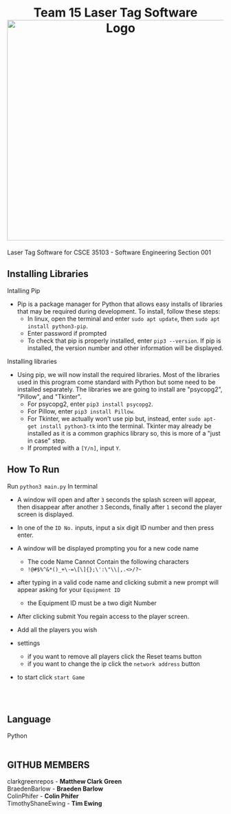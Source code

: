 <h1 align="center">Team 15 Laser Tag Software<br />
<div align="center">
<a href="https://github.com/clarkgreenrepos/T15-LaserTag">
<img src="https://raw.githubusercontent.com/clarkgreenrepos/T15-LaserTag/refs/heads/main/img/photon_logo.png" title="Logo" style="max-width:100%" width="512" /></a>
</div></h1>
Laser Tag Software for CSCE 35103 - Software Engineering Section 001

## Installing Libraries<br/>
Intalling Pip<br/>
- Pip is a package manager for Python that allows easy installs of libraries that may be required during development. To install, follow these steps:<br/>
	- In linux, open the terminal and enter `sudo apt update`, then `sudo apt install python3-pip`.
	- Enter password if prompted
	- To check that pip is properly installed, enter `pip3 --version`. If pip is installed, the version number and other information will be displayed.

Installing libraries<br/>
- Using pip, we will now install the required libraries. Most of the libraries used in this program come standard with Python but some need to be installed separately. The libraries we are going to install are "psycopg2", "Pillow", and "Tkinter".
	- For psycopg2, enter `pip3 install psycopg2`.
	- For Pillow, enter `pip3 install Pillow`.
	- For Tkinter, we actually won't use pip but, instead, enter `sudo apt-get install python3-tk` into the terminal. Tkinter may already be installed as it is a common graphics library so, this is more of a "just in case" step.
	- If prompted with a `[Y/n]`, input `Y`.

## How To Run<br/>
Run `python3 main.py` In terminal<br/>
- A window will open and after `3` seconds the splash screen will appear, then disappear after another `3` Seconds, finally after `1` second the player screen is displayed.<br/>

- In one of the `ID No.` inputs, input a six digit ID number and then press enter.<br/>
- A window will be displayed prompting you for a new code name<br/> 
	- The code Name Cannot Contain the following characters 
	- `!@#$%^&*()_+\-=\[\]{};\':\"\\|,.<>/?~` 
- after typing in a valid code name and clicking submit a new prompt will appear asking for your `Equipment ID`
	- the Equipment ID must be a two digit Number
- After clicking submit You regain access to the player screen.
- Add all the players you wish
- settings
	- if you want to remove all players click the Reset teams button
	- if you want to change the ip click the `network address` button
- to start click `start Game`
 
<br/><br/>

## Language<br/>
Python<br/><br/>



## GITHUB MEMBERS<br/>
clarkgreenrepos - **Matthew Clark Green** <br/>
BraedenBarlow - **Braeden Barlow**<br/>
ColinPhifer - **Colin Phifer**<br/>
TimothyShaneEwing - **Tim Ewing**<br/>